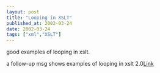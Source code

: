 ```yaml
---
layout: post
title: "Looping in XSLT"
published_at: 2002-03-24
date: 2002-03-24
tags: ["xml","XSLT"]
---
```


good examples of looping in xslt.  

a follow-up msg shows examples of looping in xslt 2.0[Link](http://lists.xml.org/archives/xml-dev/200203/msg00949.html)  